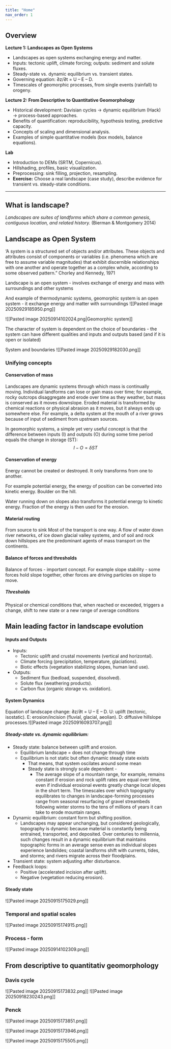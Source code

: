 ```yaml
---
title: "Home"
nav_order: 1
---
```


## Overview

**Lecture 1: Landscapes as Open Systems**
- Landscapes as open systems exchanging energy and matter.
- Inputs: tectonic uplift, climate forcing; outputs: sediment and solute fluxes.
- Steady-state vs. dynamic equilibrium vs. transient states.
- Governing equation: ∂z/∂t = U – E – D.
- Timescales of geomorphic processes, from single events (rainfall) to orogeny.

**Lecture 2: From Descriptive to Quantitative Geomorphology**
- Historical development: Davisian cycles → dynamic equilibrium (Hack) → process-based approaches.
- Benefits of quantification: reproducibility, hypothesis testing, predictive capacity.
- Concepts of scaling and dimensional analysis.
- Examples of simple quantitative models (box models, balance equations).

**Lab**
- Introduction to DEMs (SRTM, Copernicus).
- Hillshading, profiles, basic visualization.
- Preprocessing: sink filling, projection, resampling.
- **Exercise:** Choose a real landscape (case study), describe evidence for transient vs. steady-state conditions.
---
## What is landscape?
*Landscapes are suites of landforms which share a common genesis, contiguous location, and related history.* (Bierman & Montgomery 2014)

## Landscape as Open System

‘A system is a structured set of objects and/or attributes. These objects and attributes consist of components or variables (i.e. phenomena which are free to assume variable magnitudes) that exhibit discernible relationships with one another and operate together as a complex whole, according to some observed pattern.” Chorley and Kennedy, 1971

Landscape is an open system - involves exchange of energy and mass with surroundings and other systems

And example of thermodynamic systems, geomorphic system is an open system - it exchange energy and matter with surroundings
![[Pasted image 20250929185950.png]]

![[Pasted image 20250914102024.png|Geomorphic system]]

The character of system is dependent on the choice of boundaries - the system can have different qualities and inputs and outputs based (and if it is open or isolated)

System and boundaries
![[Pasted image 20250929182030.png]]


### Unifying concepts

#### Conservation of mass
Landscapes are dynamic systems through which mass is continually moving. Individual landforms can lose or gain mass over time; for example, rocky outcrops disaggregate and erode over time as they weather, but mass is conserved as it moves downslope. Eroded material is transformed by chemical reactions or physical abrasion as it moves, but it always ends up somewhere else. For example, a delta system at the mouth of a river grows because of input of sediment from upstream sources.

In geomorphic systems, a simple yet very useful concept is that the difference between inputs (I) and outputs (O) during some time period equals the change in storage (ST):  
$$ I - O =\delta ST$$
#### Conservation of energy
Energy cannot be created or destroyed. It only transforms from one to another.

For example potential energy, the energy of position can be converted into kinetic energy. Boulder on the hill.

Water running down on slopes also transforms it potential energy to kinetic energy. Fraction of the energy is then used for the erosion.

#### Material routing
From source to sink
Most of the transport is one way. A flow of water down river networks, of ice down glacial valley systems, and of soil and rock down hillslopes are the predominant agents of mass transport on the continents.

#### Balance of forces and thresholds
Balance of forces - important concept. For example slope stability - some forces hold slope together, other forces are driving particles on slope to move.

##### Thresholds
Physical or chemical conditions that, when reached or exceeded, triggers a change, shift to new state or a new range of average conditions

## Main leading factor in landscape evolution

#### Inputs and Outputs
  - Inputs:
    - Tectonic uplift and crustal movements (vertical and horizontal).
    - Climate forcing (precipitation, temperature, glaciations).
    - Biotic effects (vegetation stabilizing slopes, human land use).
  - Outputs:
    - Sediment flux (bedload, suspended, dissolved).
    - Solute flux (weathering products).
    - Carbon flux (organic storage vs. oxidation).
#### System Dynamics 
Equation of landscape change: ∂z/∂t = U – E – D.
U: uplift (tectonic, isostatic).
E: erosion/incision (fluvial, glacial, aeolian).
D: diffusive hillslope processes.![[Pasted image 20250916093707.png]]
  ##### Steady-state vs. dynamic equilibrium:
   - Steady state: balance between uplift and erosion.
	   - Equilibrium landscape = does not change through time
	   - Equilibrium is not static but often dynamic steady state exists
		   - That means, that system oscilates around some mean
		   - Steady state is strongly scale dependent - 
			   - The average slope of a mountain range, for example, remains constant if erosion and rock uplift rates are equal over time, even if individual erosional events greatly change local slopes in the short term. The timescales over which topography equilibrates to changes in landscape-forming processes range from seasonal resurfacing of gravel streambeds following winter storms to the tens of millions of years it can take to erode mountain ranges.
   - Dynamic equilibrium: constant form but shifting position.
	   - Landscapes may appear unchanging, but considered geologically, topography is dynamic because material is constantly being entrained, transported, and deposited. Over centuries to millennia, such changes result in a dynamic equilibrium that maintains topographic forms in an average sense even as individual slopes experience landslides; coastal landforms shift with currents, tides, and storms; and rivers migrate across their floodplains.
   - Transient state: system adjusting after disturbance.
  - Feedback loops:
    - Positive (accelerated incision after uplift).
    - Negative (vegetation reducing erosion).
#### Steady state
![[Pasted image 20250915175029.png]]

### Temporal and spatial scales
 ![[Pasted image 20250915174915.png]]

### Process - form

![[Pasted image 20250914102309.png]]

## From descriptive to quantitativ geomorphology 

### Davis cycle
![[Pasted image 20250915173832.png]]
![[Pasted image 20250918230243.png]]
### Penck
![[Pasted image 20250915173851.png]]

![[Pasted image 20250915173946.png]]



![[Pasted image 20250915175505.png]]